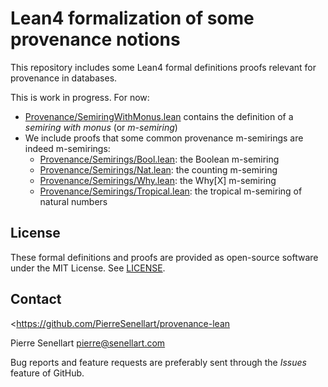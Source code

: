# Lean4 formalization of some provenance notions

This repository includes some Lean4 formal definitions proofs relevant
for provenance in databases.

This is work in progress. For now:

- [Provenance/SemiringWithMonus.lean](SemiringWithMonus.lean) contains
  the definition of a *semiring with monus* (or *m-semiring*)
- We include proofs that some common provenance m-semirings are indeed
  m-semirings:
  - [Provenance/Semirings/Bool.lean](Bool.lean): the Boolean m-semiring
  - [Provenance/Semirings/Nat.lean](Nat.lean): the counting m-semiring
  - [Provenance/Semirings/Why.lean](Why.lean): the Why[X] m-semiring
  - [Provenance/Semirings/Tropical.lean](Tropical.lean): the tropical m-semiring of natural numbers

## License

These formal definitions and proofs are provided as open-source software under the MIT License. See [LICENSE](LICENSE).

## Contact

<https://github.com/PierreSenellart/provenance-lean

Pierre Senellart <pierre@senellart.com>

Bug reports and feature requests are
preferably sent through the *Issues* feature of GitHub.
